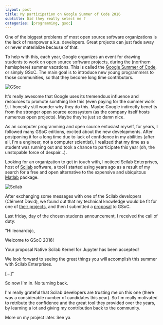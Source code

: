 ```yaml
---
layout: post
title: My participation on Google Summer of Code 2016
subtitle: Did they really select me ?
categories: [programming, gsoc]
---
```


One of the biggest problems of most open source software organizations is the lack of manpower a.k.a. developers. Great projects can just fade away or never materialize because of that.

To help with this, each year, Google organizes an event for drawing students to work on open source software projects, during the (northern hemisphere) summer vacations. This is called the [Google Summer of Code](https://developers.google.com/open-source/gsoc/), or simply GSoC. The main goal is to introduce new young programmers to those communities, so that they become long time contributors. 

![GSoc](https://www.honeynet.org/sites/default/files/banner-gsoc2016_2.png)

It's really awesome that Google uses its tremendous influence and resources to promote somthing like this (even paying for the summer work !). I honestly still wonder why they do this. Maybe Google indirectly benefits from the stronger open source ecossystem (as the company itself hosts numerous open projects). Maybe they're just so damn nice.

As an computer programming and open source entusiast myself, for years, I followed many GSoC editions, excited about the new developments. After postponing it for a long time due to lack of confidence in my abilities (after all, I'm a engineer, not a computer scientist), I realized that my time as a student was running out and took a chance to participate this year (oh, the unstopable force of despair...).

Looking for an organization to get in touch with, I noticed Scilab Enterprises, host of [Scilab](http://www.scilab.org/) software, a tool I started using years ago as a result of my search for a free and open alternative to the expensive and ubiquitous [Matlab](http://www.mathworks.com/products/matlab/?requestedDomain=www.mathworks.com) package.

![Scilab](https://sites.google.com/site/earrietaweb/_/rsrc/1301722343469/mecanica-computacional/scilab/scilab-logo.png)

After exchanging some messages with one of the Scilab developers (Clément David), we found out that my technical knowledge would be fit for one of [their projects](https://wiki.scilab.org/Ideas%20of%20development%20for%20Scilab), and then I submitted a [proposal](https://docs.google.com/document/d/1rKptuiH__-1axCMsXz-CK4WxtCJL5JQ-w2CkhL16Cyw/edit?usp=sharing) to GSoC.

Last friday, day of the chosen students announcement, I received the call of duty:

"Hi leonardojc,

Welcome to GSoC 2016!

Your proposal Native Scilab Kernel for Jupyter has been accepted!

We look forward to seeing the great things you will accomplish this summer with Scilab Enterprises.

[...]"

So now I'm in. No turning back.

I'm really grateful that Scilab developers are trusting me on this one (there was a considerable number of candidates this year). So I'm really motivated to retribute the confidence and the great tool they provided over the years, by learning a lot and giving my contribution back to the community.

More on my project later. See ya.
